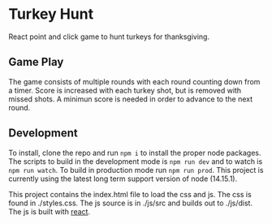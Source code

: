 # Turkey Hunt

React point and click game to hunt turkeys for thanksgiving.

## Game Play
The game consists of multiple rounds with each round counting down from a timer. Score is increased with each turkey shot, but is removed with missed shots. A minimun score is needed in order to advance to the next round.

## Development
To install, clone the repo and run ```npm i``` to install the proper node packages. The scripts to build in the development mode is ```npm run dev``` and to watch is ```npm run watch```. To build in production mode run ```npm run prod```. This project is currently using the latest long term support version of node (14.15.1).

This project contains the index.html file to load the css and js. The css is found in ./styles.css. The js source is in ./js/src and builds out to ./js/dist. The js is built with [react](https://reactjs.org/docs/getting-started.html).